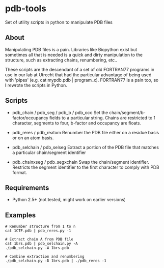 pdb-tools
================================================
Set of utility scripts in python to manipulate PDB files

About
---------

Manipulating PDB files is a pain. Libraries like Biopython exist but sometimes all that is needed is a quick
and dirty manipulation to the structure, such as extracting chains, renumbering, etc..

These scripts are the descendant of a set of old FORTRAN77 programs in use in our lab at Utrecht that had the 
particular advantage of being used with 'pipes' (e.g. cat mypdb.pdb | program_x). FORTRAN77 is a pain too,
so I rewrote the scripts in Python.

Scripts
-----------
* pdb_chain / pdb_seg / pdb_b / pdb_occ
   Set the chain/segment/b-factor/occupancy fields to a particular string. Chains are restricted to 1 character, segments to four, b-factor and occupancy are floats.
                                                                                                                   
* pdb_reres / pdb_reatom
   Renumber the PDB file either on a residue basis or on an atom basis.

* pdb_selchain / pdb_selseg
   Extract a portion of the PDB file that matches a particular chain/segment identifier

* pdb_chainxseg / pdb_segxchain
   Swap the chain/segment identifier. Restricts the segment identifier to the first character to comply with PDB format.
   
Requirements
------------

* Python 2.5+ (not tested, might work on earlier versions)
                                                             
Examples
------------

```
# Renumber structure from 1 to n
cat 1CTF.pdb | pdb_reres.py -1  

# Extract chain A from PDB file
cat 1brs.pdb | pdb_selchain.py -A
./pdb_selchain.py -A 1brs.pdb

# Combine extraction and renumbering
./pdb_selchain.py -D 1brs.pdb | ./pdb_reres -1
```